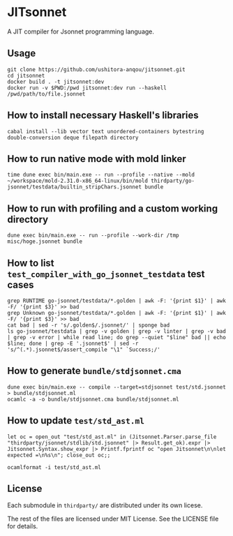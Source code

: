 # JITsonnet

A JIT compiler for Jsonnet programming language.

## Usage

```
git clone https://github.com/ushitora-anqou/jitsonnet.git
cd jitsonnet
docker build . -t jitsonnet:dev
docker run -v $PWD:/pwd jitsonnet:dev run --haskell /pwd/path/to/file.jsonnet
```

## How to install necessary Haskell's libraries

```
cabal install --lib vector text unordered-containers bytestring double-conversion deque filepath directory
```

## How to run native mode with mold linker

```
time dune exec bin/main.exe -- run --profile --native --mold ~/workspace/mold-2.31.0-x86_64-linux/bin/mold thirdparty/go-jsonnet/testdata/builtin_stripChars.jsonnet bundle
```

## How to run with profiling and a custom working directory

```
dune exec bin/main.exe -- run --profile --work-dir /tmp misc/hoge.jsonnet bundle
```

## How to list `test_compiler_with_go_jsonnet_testdata` test cases

```
grep RUNTIME go-jsonnet/testdata/*.golden | awk -F: '{print $1}' | awk -F/ '{print $3}' >> bad
grep Unknown go-jsonnet/testdata/*.golden | awk -F: '{print $1}' | awk -F/ '{print $3}' >> bad
cat bad | sed -r 's/.golden$/.jsonnet/' | sponge bad
ls go-jsonnet/testdata | grep -v golden | grep -v linter | grep -v bad | grep -v error | while read line; do grep --quiet "$line" bad || echo $line; done | grep -E '.jsonnet$' | sed -r 's/^(.*).jsonnet$/assert_compile "\1" `Success;/'
```

## How to generate `bundle/stdjsonnet.cma`

```
dune exec bin/main.exe -- compile --target=stdjsonnet test/std.jsonnet > bundle/stdjsonnet.ml
ocamlc -a -o bundle/stdjsonnet.cma bundle/stdjsonnet.ml
```

## How to update `test/std_ast.ml`

```
let oc = open_out "test/std_ast.ml" in (Jitsonnet.Parser.parse_file "thirdparty/jsonnet/stdlib/std.jsonnet" |> Result.get_ok).expr |> Jitsonnet.Syntax.show_expr |> Printf.fprintf oc "open Jitsonnet\n\nlet expected =\n%s\n"; close_out oc;;

ocamlformat -i test/std_ast.ml
```

## License

Each submodule in `thirdparty/` are distributed under its own licese.

The rest of the files are licensed under MIT License. See the LICENSE file for details.
